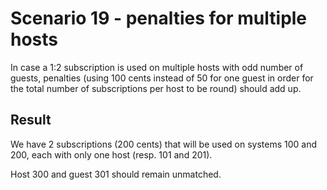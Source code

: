 Scenario 19 - penalties for multiple hosts
==========================================

In case a 1:2 subscription is used on multiple hosts with odd number of guests,
penalties (using 100 cents instead of 50 for one guest in order for the total
number of subscriptions per host to be round) should add up.

Result
------

We have 2 subscriptions (200 cents) that will be used on systems 100 and 200,
each with only one host (resp. 101 and 201).

Host 300 and guest 301 should remain unmatched.

